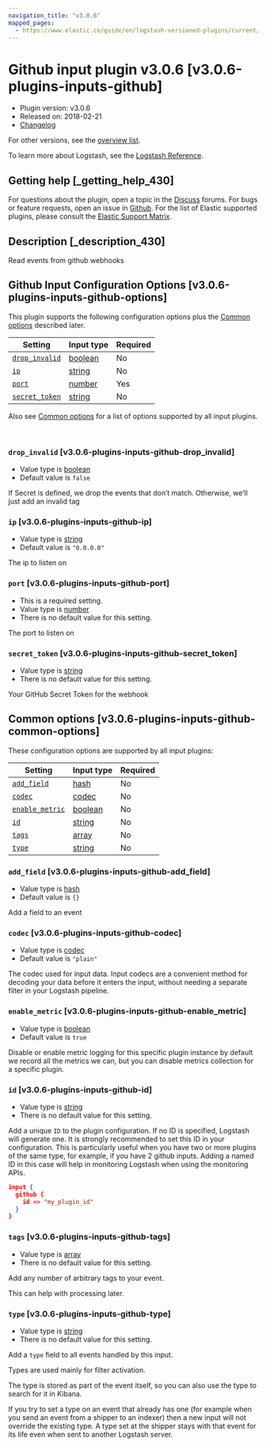 ```yaml
---
navigation_title: "v3.0.6"
mapped_pages:
  - https://www.elastic.co/guide/en/logstash-versioned-plugins/current/v3.0.6-plugins-inputs-github.html
---
```


# Github input plugin v3.0.6 [v3.0.6-plugins-inputs-github]


* Plugin version: v3.0.6
* Released on: 2018-02-21
* [Changelog](https://github.com/logstash-plugins/logstash-input-github/blob/v3.0.6/CHANGELOG.md)

For other versions, see the [overview list](input-github-index.md).

To learn more about Logstash, see the [Logstash Reference](logstash://reference/index.md).

## Getting help [_getting_help_430]

For questions about the plugin, open a topic in the [Discuss](http://discuss.elastic.co) forums. For bugs or feature requests, open an issue in [Github](https://github.com/logstash-plugins/logstash-input-github). For the list of Elastic supported plugins, please consult the [Elastic Support Matrix](https://www.elastic.co/support/matrix#matrix_logstash_plugins).


## Description [_description_430]

Read events from github webhooks


## Github Input Configuration Options [v3.0.6-plugins-inputs-github-options]

This plugin supports the following configuration options plus the [Common options](v3-0-6-plugins-inputs-github.md#v3.0.6-plugins-inputs-github-common-options) described later.

| Setting | Input type | Required |
| --- | --- | --- |
| [`drop_invalid`](v3-0-6-plugins-inputs-github.md#v3.0.6-plugins-inputs-github-drop_invalid) | [boolean](logstash://reference/configuration-file-structure.md#boolean) | No |
| [`ip`](v3-0-6-plugins-inputs-github.md#v3.0.6-plugins-inputs-github-ip) | [string](logstash://reference/configuration-file-structure.md#string) | No |
| [`port`](v3-0-6-plugins-inputs-github.md#v3.0.6-plugins-inputs-github-port) | [number](logstash://reference/configuration-file-structure.md#number) | Yes |
| [`secret_token`](v3-0-6-plugins-inputs-github.md#v3.0.6-plugins-inputs-github-secret_token) | [string](logstash://reference/configuration-file-structure.md#string) | No |

Also see [Common options](v3-0-6-plugins-inputs-github.md#v3.0.6-plugins-inputs-github-common-options) for a list of options supported by all input plugins.

 

### `drop_invalid` [v3.0.6-plugins-inputs-github-drop_invalid]

* Value type is [boolean](logstash://reference/configuration-file-structure.md#boolean)
* Default value is `false`

If Secret is defined, we drop the events that don’t match. Otherwise, we’ll just add an invalid tag


### `ip` [v3.0.6-plugins-inputs-github-ip]

* Value type is [string](logstash://reference/configuration-file-structure.md#string)
* Default value is `"0.0.0.0"`

The ip to listen on


### `port` [v3.0.6-plugins-inputs-github-port]

* This is a required setting.
* Value type is [number](logstash://reference/configuration-file-structure.md#number)
* There is no default value for this setting.

The port to listen on


### `secret_token` [v3.0.6-plugins-inputs-github-secret_token]

* Value type is [string](logstash://reference/configuration-file-structure.md#string)
* There is no default value for this setting.

Your GitHub Secret Token for the webhook



## Common options [v3.0.6-plugins-inputs-github-common-options]

These configuration options are supported by all input plugins:

| Setting | Input type | Required |
| --- | --- | --- |
| [`add_field`](v3-0-6-plugins-inputs-github.md#v3.0.6-plugins-inputs-github-add_field) | [hash](logstash://reference/configuration-file-structure.md#hash) | No |
| [`codec`](v3-0-6-plugins-inputs-github.md#v3.0.6-plugins-inputs-github-codec) | [codec](logstash://reference/configuration-file-structure.md#codec) | No |
| [`enable_metric`](v3-0-6-plugins-inputs-github.md#v3.0.6-plugins-inputs-github-enable_metric) | [boolean](logstash://reference/configuration-file-structure.md#boolean) | No |
| [`id`](v3-0-6-plugins-inputs-github.md#v3.0.6-plugins-inputs-github-id) | [string](logstash://reference/configuration-file-structure.md#string) | No |
| [`tags`](v3-0-6-plugins-inputs-github.md#v3.0.6-plugins-inputs-github-tags) | [array](logstash://reference/configuration-file-structure.md#array) | No |
| [`type`](v3-0-6-plugins-inputs-github.md#v3.0.6-plugins-inputs-github-type) | [string](logstash://reference/configuration-file-structure.md#string) | No |

### `add_field` [v3.0.6-plugins-inputs-github-add_field]

* Value type is [hash](logstash://reference/configuration-file-structure.md#hash)
* Default value is `{}`

Add a field to an event


### `codec` [v3.0.6-plugins-inputs-github-codec]

* Value type is [codec](logstash://reference/configuration-file-structure.md#codec)
* Default value is `"plain"`

The codec used for input data. Input codecs are a convenient method for decoding your data before it enters the input, without needing a separate filter in your Logstash pipeline.


### `enable_metric` [v3.0.6-plugins-inputs-github-enable_metric]

* Value type is [boolean](logstash://reference/configuration-file-structure.md#boolean)
* Default value is `true`

Disable or enable metric logging for this specific plugin instance by default we record all the metrics we can, but you can disable metrics collection for a specific plugin.


### `id` [v3.0.6-plugins-inputs-github-id]

* Value type is [string](logstash://reference/configuration-file-structure.md#string)
* There is no default value for this setting.

Add a unique `ID` to the plugin configuration. If no ID is specified, Logstash will generate one. It is strongly recommended to set this ID in your configuration. This is particularly useful when you have two or more plugins of the same type, for example, if you have 2 github inputs. Adding a named ID in this case will help in monitoring Logstash when using the monitoring APIs.

```json
input {
  github {
    id => "my_plugin_id"
  }
}
```


### `tags` [v3.0.6-plugins-inputs-github-tags]

* Value type is [array](logstash://reference/configuration-file-structure.md#array)
* There is no default value for this setting.

Add any number of arbitrary tags to your event.

This can help with processing later.


### `type` [v3.0.6-plugins-inputs-github-type]

* Value type is [string](logstash://reference/configuration-file-structure.md#string)
* There is no default value for this setting.

Add a `type` field to all events handled by this input.

Types are used mainly for filter activation.

The type is stored as part of the event itself, so you can also use the type to search for it in Kibana.

If you try to set a type on an event that already has one (for example when you send an event from a shipper to an indexer) then a new input will not override the existing type. A type set at the shipper stays with that event for its life even when sent to another Logstash server.



